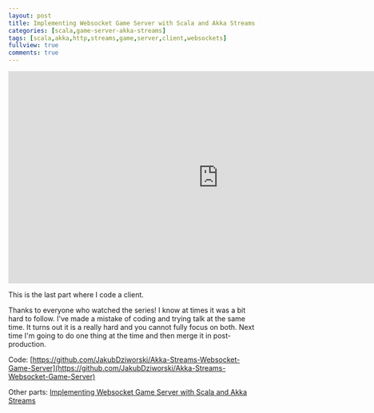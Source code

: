 ```yaml
---
layout: post
title: Implementing Websocket Game Server with Scala and Akka Streams [Part 4/4]
categories: [scala,game-server-akka-streams]
tags: [scala,akka,http,streams,game,server,client,websockets]
fullview: true
comments: true
---
```


<iframe width="840" height="425" src="https://www.youtube.com/embed/PTWLO5Gclh0" frameborder="0" allowfullscreen></iframe>


This is the last part where I code a client.

Thanks to everyone who watched the series!
I know at times it was a bit hard to follow.
I've made a mistake of coding and trying talk at the same time. 
It turns out it is a really hard and you cannot fully focus on both.
Next time I'm going to do one thing at the time and then merge it in post-production.

Code: [https://github.com/JakubDziworski/Akka-Streams-Websocket-Game-Server](https://github.com/JakubDziworski/Akka-Streams-Websocket-Game-Server)

Other parts: [Implementing Websocket Game Server with Scala and Akka Streams](http://jakubdziworski.github.io/categories.html#game-server-akka-streams-ref)